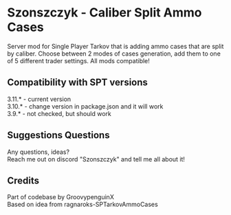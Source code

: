 # Szonszczyk - Caliber Split Ammo Cases

Server mod for Single Player Tarkov that is adding ammo cases that are split by caliber. Choose between 2 modes of cases generation, add them to one of 5 different trader settings. All mods compatible!


## Compatibility with SPT versions

3.11.* - current version  
3.10.* - change version in package.json and it will work  
3.9.* - not checked, but should work

## Suggestions Questions

Any questions, ideas?   
Reach me out on discord "Szonszczyk" and tell me all about it!

## Credits

Part of codebase by GroovypenguinX   
Based on idea from ragnaroks-SPTarkovAmmoCases